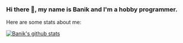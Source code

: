 ### Hi there 👋, my name is Banik and I'm a hobby programmer.

Here are some stats about me:

[![Banik's github stats](https://github-readme-stats.vercel.app/api?username=Banik1103&show_icons=true&theme=dracula)](https://github.com/Banik1103/github-readme-stats)
<!--
**Banik1103/Banik1103** is a ✨ _special_ ✨ repository because its `README.md` (this file) appears on your GitHub profile.

